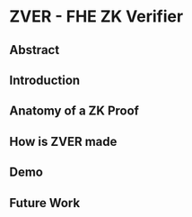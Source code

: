 # ZVER - FHE ZK Verifier

## Abstract

## Introduction

## Anatomy of a ZK Proof

## How is ZVER made

## Demo

## Future Work

